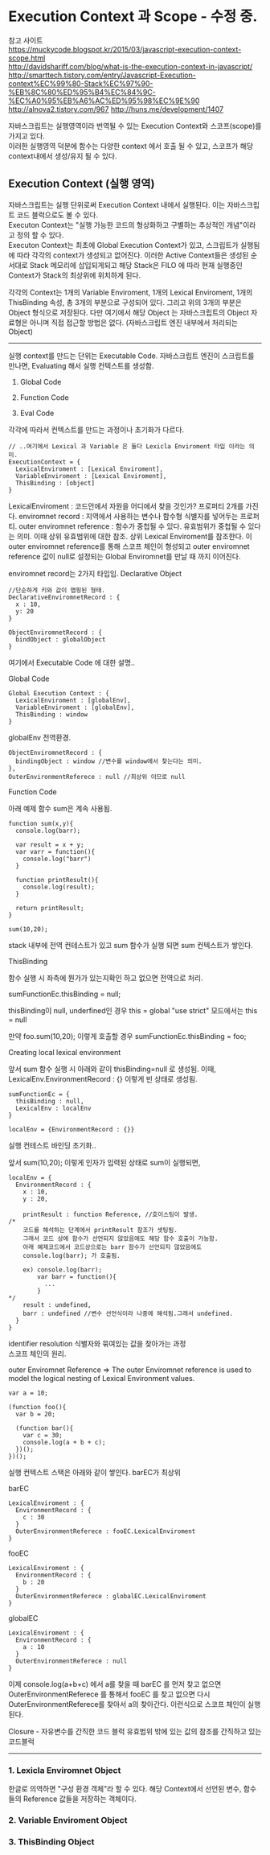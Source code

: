 # Execution Context 과 Scope - 수정 중.

참고 사이트  
https://muckycode.blogspot.kr/2015/03/javascript-execution-context-scope.html  
http://davidshariff.com/blog/what-is-the-execution-context-in-javascript/
http://smarttech.tistory.com/entry/Javascript-Execution-context%EC%99%80-Stack%EC%97%90-%EB%8C%80%ED%95%B4%EC%84%9C-%EC%A0%95%EB%A6%AC%ED%95%98%EC%9E%90
http://alnova2.tistory.com/967
http://huns.me/development/1407

자바스크립트는 실행영역이라 번역될 수 있는 Execution Context와 스코프(scope)를 가지고 있다.  
이러한 실행영역 덕분에 함수는 다양한 context 에서 호출 될 수 있고, 스코프가 해당 context내에서 생성/유지 될 수 있다.  

## Execution Context (실행 영역)

자바스크립트는 실행 단위로써 Execution Context 내에서 실행된다. 이는 자바스크립트 코드 블럭으로도 볼 수 있다.  
Executon Context는 "실행 가능한 코드의 형상화하고 구별하는 추상적인 개념"이라고 정의 할 수 있다.    
Executon Context는 최초에 Global Execution Context가 있고, 스크립트가 실행됨에 따라 각각의 context가 생성되고 없어진다. 이러한 Active Context들은 생성된 순서대로 Stack 메모리에 삽입되게되고 해당 Stack은 FILO 에 따라 현재 실행중인 Context가 Stack의 최상위에 위치하게 된다.  

각각의 Context는 1개의 Variable Enviroment, 1개의 Lexical Enviroment, 1개의 ThisBinding 속성, 총 3개의 부분으로 구성되어 있다. 그리고 위의 3개의 부분은 Object 형식으로 저장된다. 다만 여기에서 해당 Object 는 자바스크립트의 Object 자료형은 아니며 직접 접근할 방법은 없다. (자바스크립트 엔진 내부에서 처리되는 Object)  

---
실행 context를 만드는 단위는 Executable Code.
자바스크립트 엔진이 스크립트를 만나면, Evaluating 해서 실행 컨텍스트를 생성함.

1. Global Code

2. Function Code

3. Eval Code

각각에 따라서 컨텍스트를 만드는 과정이나 초기화가 다르다.

```
// ..여기에서 Lexical 과 Variable 은 둘다 Lexicla Enviroment 타입 이라는 의미.
ExecutionContext = {
  LexicalEnviroment : [Lexical Enviroment],
  VariableEnviroment : [Lexical Enviroment],
  ThisBinding : [object]
}
```

LexicalEnviroment : 코드안에서 자원을 어디에서 찾을 것인가?
프로퍼티 2개를 가진다.
enviromnet record : 지역에서 사용하는 변수나 함수형 식별자를 넣어두는 프로퍼티.
outer enviromnet reference : 함수가 중첩될 수 있다. 유효범위가 중첩될 수 있다는 의미. 이때 상위 유효범위에 대한 참조. 상위 Lexical Enviroment를 참조한다.
이 outer enviromnet reference를 통해 스코프 체인이 형성되고 outer enviromnet reference 값이 null로 설정되는 Global Enviromnet를 만날 때 까지 이어진다.

enviromnet record는 2가지 타입임.
Declarative
Object

```
//단순하게 키와 값이 맵핑된 형태.
DeclarativeEnviromnetRecord : {
  x : 10,
  y: 20
}

ObjectEnviromnetRecord : {
  bindObject : globalObject
}
```

여기에서 Executable Code 에 대한 설명..

Global Code
```
Global Execution Context : {
  LexicalEnviroment : [globalEnv],
  VariableEnviroment : [globalEnv],
  ThisBinding : window
}

```
globalEnv 전역환경.

```
ObjectEnviromnetRecord : {
  bindingObject : window //변수를 window에서 찾는다는 의미.
},
OuterEnvironmentReferece : null //최상위 이므로 null
```

Function Code

아래 예제 함수 sum은 계속 사용됨.
```
function sum(x,y){
  console.log(barr);

  var result = x + y;
  var varr = function(){
    console.log("barr")
  }

  function printResult(){
    console.log(result);
  }

  return printResult;
}

sum(10,20);
```

stack 내부에 전역 컨테스트가 있고 sum 함수가 실행 되면 sum 컨텍스트가 쌓인다.

ThisBinding

함수 실행 시 좌측에 뭔가가 있는지확인 하고 없으면 전역으로 처리.

sumFunctionEc.thisBinding = null;

thisBinding이 null, underfined인 경우 this = global
"use strict" 모드에서는 this = null

만약 foo.sum(10,20); 이렇게 호출할 경우
sumFunctionEc.thisBinding = foo;

Creating local lexical environment

앞서 sum 함수 실행 시 아래와 같이 thisBinding=null 로 생성됨.
이때, LexicalEnv.EnvironmentRecord : {}  이렇게 빈 상태로 생성됨.

```
sumFunctionEc = {
  thisBinding : null,
  LexicalEnv : localEnv
}

localEnv = {EnvironmentRecord : {}}
```

실행 컨테스트 바인딩 초기화..

앞서 sum(10,20); 이렇게 인자가 입력된 상태로 sum이 실행되면,
```
localEnv = {
  EnvironmentRecord : {
    x : 10,
    y : 20,

    printResult : function Reference, //호이스팅이 발생.
/*
    코드를 해석하는 단계에서 printResult 참조가 셋팅됨.
    그래서 코드 상에 함수가 선언되지 않았음에도 해당 함수 호출이 가능함.
    아래 예제코드에서 코드상으로는 barr 함수가 선언되지 않았음에도  
    console.log(barr); 가 호출됨.

    ex) console.log(barr);
        var barr = function(){
          ...
        }
*/
    result : undefined,
    barr : undefined //변수 선언식이라 나중에 해석됨.그래서 undefined.
  }
}
```

identifier resolution
식별자와 묶여있는 값을 찾아가는 과정  
스코프 체인의 원리.

outer Enviromnet Reference
=> The outer Enviromnet reference is used to model the logical nesting of Lexical Environment values.

```
var a = 10;

(function foo(){
  var b = 20;

  (function bar(){
    var c = 30;
    console.log(a + b + c);
  })();
})();
```

실행 컨텍스트 스택은 아래와 같이 쌓인다. barEC가 최상위

barEC
```
LexicalEnviroment : {
  EnvironmentRecord : {
    c : 30
  }
  OuterEnvironmentReferece : fooEC.LexicalEnviroment
}
```
fooEC
```
LexicalEnviroment : {
  EnvironmentRecord : {
    b : 20
  }
  OuterEnvironmentReferece : globalEC.LexicalEnviroment
}
```
globalEC
```
LexicalEnviroment : {
  EnvironmentRecord : {
    a : 10
  }
  OuterEnvironmentReferece : null
}
```

이제 console.log(a+b+c) 에서 a를 찾을 때 barEC 를 먼저 찾고 없으면 OuterEnvironmentReferece 를 통해서 fooEC 를 찾고 없으면 다시 OuterEnvironmentReferece를 찾아서 a의 찾아간다. 이런식으로 스코프 체인이 실행된다.

Closure - 자유변수를 간직한 코드 블럭
유효범위 밖에 있는 값의 참조를 간직하고 있는 코드블럭



---

### 1. Lexicla Enviromnet Object

한글로 의역하면 "구성 환경 객체"라 할 수 있다. 해당 Context에서 선언된 변수, 함수들의 Reference 값들을 저장하는 객체이다.

### 2. Variable Enviroment Object

### 3. ThisBinding Object
